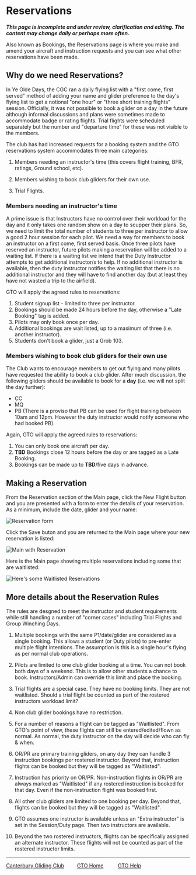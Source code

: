 # Reservations

***This page is incomplete and under review, clarification and editing.  The content may change daily or perhaps more often.***

Also known as Bookings, the Reservations page is where you make and amend your aircraft and instruction requests and you can see what other reservations have been made.

## Why do we need Reservations?

In Ye Olde Days, the CGC ran a daily flying list with a "first come, first served" method of adding your name and glider preference to the day's flying list to get a notional "one hour" or "three short training flights" session.  Officially, it was not possible to book a glider on a day in the future although informal discussions and plans were sometimes made to accommodate badge or rating flights.  Trial flights were scheduled separately but the number and "departure time" for these was not visible to the members.  

The club has had increased requests for a booking system and the GTO reservations system accommodates three main categories:

1. Members needing an instructor's time (this covers flight training, BFR, ratings, Ground school, etc).

1. Members wishing to book club gliders for their own use.

1. Trial Flights.

### Members needing an instructor's time  

A prime issue is that Instructors have no control over their workload for the day and it only takes one random show on a day to scupper their plans. So, we need to limit the total number of students to three per instructor to allow a good 2 hour session for each pilot. We need a way for members to book an instructor on a first come, first served basis. Once three pilots have reserved an instructor, future pilots making a reservation will be added to a waiting list.  If there is a waiting list we intend that the Duty Instructor attempts to get additional instructor/s to help. If no additional instructor is available, then the duty instructor notifies the waiting list that there is no additional instructor and they will have to find another day (but at least they have not wasted a trip to the airfield).

GTO will apply the agreed rules to reservations:

1. Student signup list - limited to three per instructor.
1. Bookings should be made 24 hours before the day, otherwise a "Late Booking" tag is added.
1. Pilots may only book once per day.
1. Additional bookings are wait listed, up to a maximum of three (i.e. another instructor).
1. Students don't book a glider, just a Grob 103.

### Members wishing to book club gliders for their own use

The Club wants to encourage members to get out flying and many pilots have requested the ability to book a club glider.  After much discussion, the following gliders should be available to book for a **day** (i.e. we will not split the day further):

* CC
* MQ
* PB (There is a proviso that PB can be used for flight training between 10am and 12pm. However the duty instructor would notify someone who had booked PB).

Again, GTO will apply the agreed rules to reservations:

1. You can only book one aircraft per day.
1. **TBD** Bookings close 12 hours before the day or are tagged as a Late Booking.
1. Bookings can be made up to **TBD**/five days in advance.

## Making a Reservation

From the  Reservation section of the Main page, click the New Flight button and you are presented with a form to enter the details of your reservation.  As a minimum, include the date, glider and your name:

![Reservation form](./assets/images/GTO_Reservation.png)

Click the Save buton and you are returned to the Main page where your new reservation is listed:

![Main with Reservation](./assets/images/GTO_Main_Reservation_Saved.png)

Here is the Main page showing multiple reservations including some that are waitlisted:

![Here's some Waitlisted Reservations](./assets/images/GTO_Reservation_Waitlisted.png)

## More details about the Reservation Rules

The rules are desgned to  meet the instructor and student requirements while still handling a number of "corner cases" including Trial Flights and Group Winching Days.

1. Multiple bookings with the same P1/date/glider are considered as a single booking.  This allows a student (or Duty pilots) to pre-enter multiple flight intentions.  The assumption is this is a single hour's flying as per normal club operations.

1. Pilots are limited to one club glider booking at a time.  You can not book both days of a weekend.  This is to allow other students a chance to book.  Instructors/Admin can override this limit and place the booking.

1. Trial flights are a special case.  They have no booking limits.  They are not waitlisted.  Should a trial flight be counted as part of the rostered instructors workload limit?

1. Non club glider bookings have no restriction.

1. For a number of reasons a flight can be tagged as "Waitlisted".  From GTO's point of view, these flights can still be entered/edited/flown as normal.  As normal, the duty instructor on the day will decide who can fly & when.

1. OR/PR are primary training gliders, on any day they can handle 3 instruction bookings per rostered instructor.  Beyond that, instruction flights can be booked but they will be tagged as "Waitlisted".

1. Instruction has priority on OR/PR.  Non-instruction flights in OR/PR are always marked as "Waitlisted" if any rostered instruction is booked for that day.  Even if the non-instruction flight was booked first.

1. All other club gliders are limited to one booking per day.  Beyond that, flights can be booked but they will be tagged as "Waitlisted".

1. GTO assumes one instructor is available unless an "Extra instructor" is set in the Session/Duty page.  Then two instructors are available.

1. Beyond the two rostered instructors, flights can be specifically assigned an alternate instructor.  These flights will not be counted as part of the rostered instructor limits.

___
[Canterbury Gliding Club](https://canterburyglidingclub.nz/) &nbsp;&nbsp;&nbsp;&nbsp;&nbsp;&nbsp;&nbsp;&nbsp;[GTO Home](https://canterburyglidingclub.nz/gto) &nbsp;&nbsp;&nbsp;&nbsp;&nbsp;&nbsp;&nbsp;&nbsp; [GTO Help](https://gto.walls.net.nz:4443/gtodocs/)
